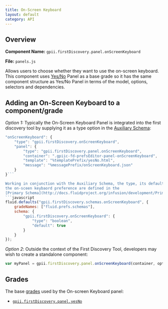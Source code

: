 ```yaml
---
title: On-Screen Keyboard
layout: default
category: API
---
```


## Overview

**Component Name:** `gpii.firstDiscovery.panel.onScreenKeyboard`

**File:** `panels.js`

Allows users to choose whether they want to use the on-screen keyboard.
This component uses [Yes/No](yesNo.md)
Panel as a base grade so it has the same component structure as Yes/No Panel
in terms of the model, options, selectors and dependencies.

## Adding an On-Screen Keyboard to a component/grade

*Option 1:* Typically the On-Screen Keyboard Panel is integrated into the first discovery tool by supplying it as a type option in the
[Auxiliary Schema](http://docs.fluidproject.org/infusion/development/AuxiliarySchemaForPreferencesFramework.html):
```javascript
"onScreenKeyboard": {
    "type": "gpii.firstDiscovery.onScreenKeyboard",
    "panel": {
        "type": "gpii.firstDiscovery.panel.onScreenKeyboard",
        "container": ".gpiic-fd-prefsEditor-panel-onScreenKeyboard",
        "template": "%templatePrefix/yesNo.html",
        "message": "%messagePrefix/onScreenKeyboard.json"
    }
}```

Working in conjunction with the Auxiliary Schema, the type, its default value and range of
the on-sceen keybaord preference are defined in the
[Primary Schema](http://docs.fluidproject.org/infusion/development/PrimarySchemaForPreferencesFramework.html):
```javascript
fluid.defaults("gpii.firstDiscovery.schemas.onScreenKeyboard", {
    gradeNames: ["fluid.prefs.schemas"],
    schema: {
        "gpii.firstDiscovery.onScreenKeyboard": {
            "type": "boolean",
            "default": true
        }
    }
});
```
*Option 2*: Outside the context of the First Discovery Tool, developers may wish to create a standalone component:
```javascript
var myPanel = gpii.firstDiscovery.panel.onScreenKeyboard(container, options);
```

## Grades

The base [grades](http://docs.fluidproject.org/infusion/development/ComponentGrades.html)
used by the On-screen Keyboard panel:

* [`gpii.firstDiscovery.panel.yesNo`](yesNo.md)

